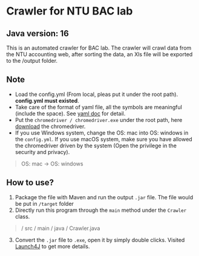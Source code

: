 Crawler for NTU BAC lab
===
## Java version: 16
This is an automated crawler for BAC lab. 
The crawler will crawl data from the NTU accounting web, after sorting the data, an Xls file will be exported to the /output folder.

Note
---
* Load the config.yml (From local, pleas put it under the root path). <b>config.yml must existed</b>.
* Take care of the format of yaml file, all the symbols are meaningful (include the space). See [yaml doc](https://www.cloudbees.com/blog/yaml-tutorial-everything-you-need-get-started) for detail.
* Put the `chromedriver / chromedriver.exe` under the root path, here [download](https://chromedriver.chromium.org/) the chromedriver.
* If you use Windows system, change the OS: mac into OS: windows in the `config.yml`. If you use macOS system, make sure you have allowed the chromedriver driven by the system (Open the privilege in the security and privacy).
 
> OS: mac  ->  OS: windows 

How to use?
---
1. Package the file with Maven and run the output `.jar` file. The file would be put in `/target` folder
2. Directly run this program through the `main` method under the `Crawler` class.  
> / src / main / java / Crawler.java  
3. Convert the `.jar` file to `.exe`, open it by simply double clicks. Visited [Launch4J](http://launch4j.sourceforge.net/) to get more details.
